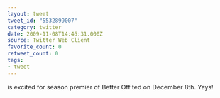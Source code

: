 ```yaml
---
layout: tweet
tweet_id: "5532899007"
category: twitter
date: 2009-11-08T14:46:31.000Z
source: Twitter Web Client
favorite_count: 0
retweet_count: 0
tags:
- tweet
---
```


is excited for season premier of Better Off ted on December 8th.  Yays!
